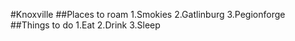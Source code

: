 #Knoxville
##Places to roam
1.Smokies
2.Gatlinburg
3.Pegionforge
##Things to do
1.Eat
2.Drink
3.Sleep
